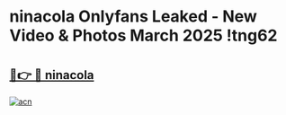 # ninacola Onlyfans Leaked - New Video & Photos March 2025 !tng62

# <h2><a href="https://2dkngb.iuczelnia.edu.pl?title=ninacola&ref=tng62">🔗👉 🔴 ninacola</a></h2>

[![acn](https://github.com/user-attachments/assets/0f9c940e-d8b0-45ae-aac7-cd30a18b3e1c)](https://2dkngb.iuczelnia.edu.pl?title=ninacola&ref=tng62)

